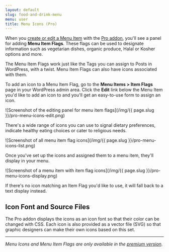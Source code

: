 ```yaml
---
layout: default
slug: food-and-drink-menu
menu: user
title: Menu Icons (Pro)
---
```

When you [create or edit a Menu Item](../getting-started/create-menu#create-menu-item) with the [Pro addon](../pro), you'll see a panel for adding **Menu Item Flags**. These flags can be used to designate information such as vegetarian dishes, organic produce, Halal or Kosher options and more.

The Menu Item Flags work just like the Tags you can assign to Posts in WordPress, with a twist. Menu Item Flags can also have icons associated with them.

To add an icon to a Menu Item Flag, go to the **Menu Items > Item Flags** page in your WordPress admin area. Click the **Edit** link below the Menu Item you'd like to add an icon to and you'll get an easy-to-use form to assign an icon.

![Screenshot of the editing panel for menu item flags](/img/{{ page.slug }}/pro-menu-icons-edit.png)

There's a wide range of icons you can use to signal dietary preferences, indicate healthy eating choices or cater to religious needs.

![Screenshot of all menu item flag icons](/img/{{ page.slug }}/pro-menu-icons-list.png)

Once you've set up the icons and assigned them to a menu item, they'll display in your menu.

![Screenshot of a menu item with item flag icons](/img/{{ page.slug }}/pro-menu-icons-display.png)

If there's no icon matching an Item Flag you'd like to use, it will fall back to a text display instead.

## Icon Font and Source Files

The Pro addon displays the icons as an icon font so that their color can be changed with CSS. Each icon is also provided as a vector file (SVG) so that graphic designers can make their own icons based on this set.

---

*Menu Icons and Menu Item Flags are only available in the [premium version](../pro).*
